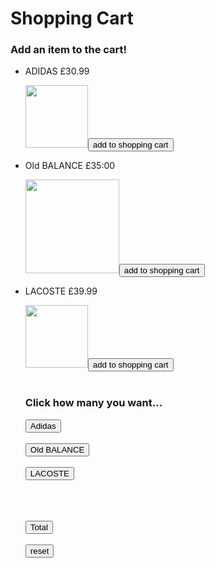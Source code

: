<!DOCTYPE html>
<html lang="en">
  <head>
    <title>Shopping Cart</title>
    <meta charset="UTF-8">
    <meta name="viewport" content="width=device-width, initial-scale=1">
    <link href="css/style.css" rel="stylesheet">
  </head>
  <body>
<h1>Shopping Cart</h1>
<h3>Add an item to the cart!</h3>

<ul>
<li><p>ADIDAS £30.99</p><img src="https://th.bing.com/th/id/R.464b229bafba865856af4a3e311f95f5?rik=%2bDtLBqQG9xlLaA&riu=http%3a%2f%2fwww.80scasualclassics.co.uk%2fimages%2fadidas-campus-trainers-trace-royal-off-white-p11556-68781_image.jpg&ehk=vxSZtZeRrnxU2GE9c4Y4ZOEp5ct7td2W4dukC2RLSCc%3d&risl=&pid=ImgRaw&r=0" width="100"/><button id="but1">add to shopping cart</button></li>


<li id="bap2"><span><p>Old BALANCE £35:00</p><img src="https://www.80scasualclassics.co.uk/images/new-balance-520-trainers-classic-blue-brown-sugar-p10248-63586_image.jpg" width="150" lenght="150"/><button id="but2">add to shopping cart</button></span></li>

<li id="bap3"><p>LACOSTE £39.99</p><img src="https://www.80scasualclassics.co.uk/images/lacoste-lt-spirit-117-trainers-white-blue-p8114-54661_image.jpg" width="100"/><button id="but3">add to shopping cart</button></li>
<br>
<h3>Click how many you want...</h3>
<ul id="list2"></ul>

<button id="but4">Adidas</button><span id="qp"></span>
<br><br>
<button id="but5">Old BALANCE</button><span id="dt"></span><br><br>
<button id="but6">LACOSTE</button><span id="ft"></span>
</span>
<br><br><br><br>

<button id="but7">Total</button><span id="tt"></span>
</span>
<br><br>
<button id="but8">reset</button><span id="tt"></span>
</span>


  
  </body>
</html>
